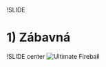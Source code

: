 !SLIDE
# <span class='underscored'>1) Zábavná</span> #

!SLIDE center
<img id='fireball' src='/image/stories/ext/543d1b_424446.jpg' alt='Ultimate Fireball'>